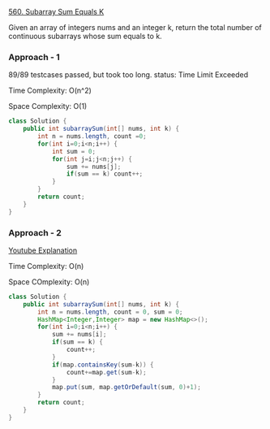 
[560. Subarray Sum Equals K](https://leetcode.com/problems/subarray-sum-equals-k/)

Given an array of integers nums and an integer k, return the total number of continuous subarrays whose sum equals to k.

### Approach - 1

89/89 testcases passed, but took too long.
status: Time Limit Exceeded  

Time Complexity: O(n^2)

Space Complexity: O(1)

```java
class Solution {
    public int subarraySum(int[] nums, int k) {
        int n = nums.length, count =0;
        for(int i=0;i<n;i++) {
            int sum = 0;
            for(int j=i;j<n;j++) {
                sum += nums[j];
                if(sum == k) count++;
            }
        }
        return count;
    }
}
```

### Approach - 2
[Youtube Explanation](https://www.youtube.com/watch?v=fFVZt-6sgyo)

Time Complexity: O(n)

Space COmplexity: O(n)

```java
class Solution {
    public int subarraySum(int[] nums, int k) {
        int n = nums.length, count = 0, sum = 0;
        HashMap<Integer,Integer> map = new HashMap<>();
        for(int i=0;i<n;i++) {
            sum += nums[i];
            if(sum == k) {
                count++;
            } 
            if(map.containsKey(sum-k)) {
                count+=map.get(sum-k);
            }
            map.put(sum, map.getOrDefault(sum, 0)+1);
        }
        return count;
    }  
}
```